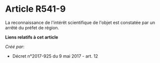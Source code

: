 # Article R541-9

La reconnaissance de l'intérêt scientifique de l'objet est constatée par un arrêté du préfet de région.

**Liens relatifs à cet article**

_Créé par_:

  - Décret n°2017-925 du 9 mai 2017 - art. 12
